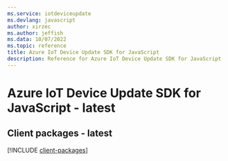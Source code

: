 ```yaml
---
ms.service: iotdeviceupdate
ms.devlang: javascript
author: xirzec
ms.author: jeffish
ms.data: 10/07/2022
ms.topic: reference
title: Azure IoT Device Update SDK for JavaScript
description: Reference for Azure IoT Device Update SDK for JavaScript
---
```

# Azure IoT Device Update SDK for JavaScript - latest

## Client packages - latest
[!INCLUDE [client-packages](iot-device-update-client-index.md)]